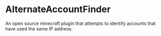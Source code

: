 # AlternateAccountFinder
An open source minecraft plugin that attempts to identify accounts that have used the same IP address.

